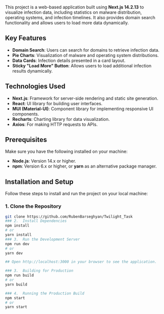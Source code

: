 This project is a web-based application built using **Next.js 14.2.13** to visualize infection data, including statistics on malware distribution, operating systems, and infection timelines. It also provides domain search functionality and allows users to load more data dynamically.

## Key Features

- **Domain Search**: Users can search for domains to retrieve infection data.
- **Pie Charts**: Visualization of malware and operating system distributions.
- **Data Cards**: Infection details presented in a card layout.
- **Sticky "Load More" Button**: Allows users to load additional infection results dynamically.

## Technologies Used

- **Next.js**: Framework for server-side rendering and static site generation.
- **React**: UI library for building user interfaces.
- **MUI (Material-UI)**: Component library for implementing responsive UI components.
- **Recharts**: Charting library for data visualization.
- **Axios**: For making HTTP requests to APIs.

## Prerequisites

Make sure you have the following installed on your machine:

- **Node.js**: Version 14.x or higher.
- **npm**: Version 6.x or higher, or **yarn** as an alternative package manager.

## Installation and Setup

Follow these steps to install and run the project on your local machine:

### 1. Clone the Repository

```bash
git clone https://github.com/RubenBarseghyan/Twilight_Task
### 2.  Install Dependencies
npm install
# or
yarn install
### 3.  Run the Development Server
npm run dev
# or
yarn dev

## Open http://localhost:3000 in your browser to see the application.

### 3.  Building for Production
npm run build
# or
yarn build

### 4.  Running the Production Build
npm start
# or
yarn start
